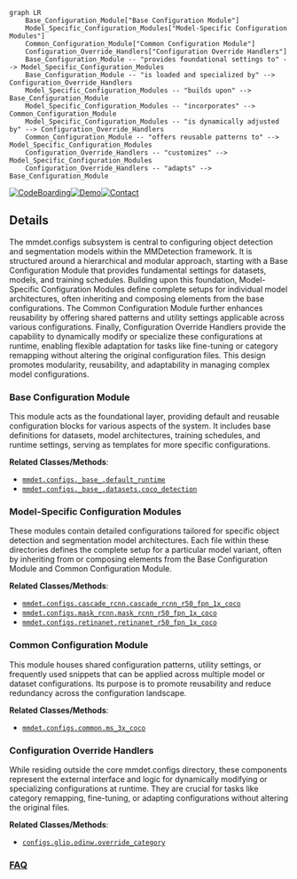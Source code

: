 ```mermaid
graph LR
    Base_Configuration_Module["Base Configuration Module"]
    Model_Specific_Configuration_Modules["Model-Specific Configuration Modules"]
    Common_Configuration_Module["Common Configuration Module"]
    Configuration_Override_Handlers["Configuration Override Handlers"]
    Base_Configuration_Module -- "provides foundational settings to" --> Model_Specific_Configuration_Modules
    Base_Configuration_Module -- "is loaded and specialized by" --> Configuration_Override_Handlers
    Model_Specific_Configuration_Modules -- "builds upon" --> Base_Configuration_Module
    Model_Specific_Configuration_Modules -- "incorporates" --> Common_Configuration_Module
    Model_Specific_Configuration_Modules -- "is dynamically adjusted by" --> Configuration_Override_Handlers
    Common_Configuration_Module -- "offers reusable patterns to" --> Model_Specific_Configuration_Modules
    Configuration_Override_Handlers -- "customizes" --> Model_Specific_Configuration_Modules
    Configuration_Override_Handlers -- "adapts" --> Base_Configuration_Module
```

[![CodeBoarding](https://img.shields.io/badge/Generated%20by-CodeBoarding-9cf?style=flat-square)](https://github.com/CodeBoarding/CodeBoarding)[![Demo](https://img.shields.io/badge/Try%20our-Demo-blue?style=flat-square)](https://www.codeboarding.org/demo)[![Contact](https://img.shields.io/badge/Contact%20us%20-%20contact@codeboarding.org-lightgrey?style=flat-square)](mailto:contact@codeboarding.org)

## Details

The mmdet.configs subsystem is central to configuring object detection and segmentation models within the MMDetection framework. It is structured around a hierarchical and modular approach, starting with a Base Configuration Module that provides fundamental settings for datasets, models, and training schedules. Building upon this foundation, Model-Specific Configuration Modules define complete setups for individual model architectures, often inheriting and composing elements from the base configurations. The Common Configuration Module further enhances reusability by offering shared patterns and utility settings applicable across various configurations. Finally, Configuration Override Handlers provide the capability to dynamically modify or specialize these configurations at runtime, enabling flexible adaptation for tasks like fine-tuning or category remapping without altering the original configuration files. This design promotes modularity, reusability, and adaptability in managing complex model configurations.

### Base Configuration Module
This module acts as the foundational layer, providing default and reusable configuration blocks for various aspects of the system. It includes base definitions for datasets, model architectures, training schedules, and runtime settings, serving as templates for more specific configurations.


**Related Classes/Methods**:

- <a href="https://github.com/open-mmlab/mmdetection/blob/main/mmdet/configs/_base_/default_runtime.py" target="_blank" rel="noopener noreferrer">`mmdet.configs._base_.default_runtime`</a>
- <a href="https://github.com/open-mmlab/mmdetection/blob/main/mmdet/configs/_base_/datasets/coco_detection.py" target="_blank" rel="noopener noreferrer">`mmdet.configs._base_.datasets.coco_detection`</a>


### Model-Specific Configuration Modules
These modules contain detailed configurations tailored for specific object detection and segmentation model architectures. Each file within these directories defines the complete setup for a particular model variant, often by inheriting from or composing elements from the Base Configuration Module and Common Configuration Module.


**Related Classes/Methods**:

- <a href="https://github.com/open-mmlab/mmdetection/blob/main/mmdet/configs/cascade_rcnn/cascade_rcnn_r50_fpn_1x_coco.py" target="_blank" rel="noopener noreferrer">`mmdet.configs.cascade_rcnn.cascade_rcnn_r50_fpn_1x_coco`</a>
- <a href="https://github.com/open-mmlab/mmdetection/blob/main/mmdet/configs/mask_rcnn/mask_rcnn_r50_fpn_1x_coco.py" target="_blank" rel="noopener noreferrer">`mmdet.configs.mask_rcnn.mask_rcnn_r50_fpn_1x_coco`</a>
- <a href="https://github.com/open-mmlab/mmdetection/blob/main/mmdet/configs/retinanet/retinanet_r50_fpn_1x_coco.py" target="_blank" rel="noopener noreferrer">`mmdet.configs.retinanet.retinanet_r50_fpn_1x_coco`</a>


### Common Configuration Module
This module houses shared configuration patterns, utility settings, or frequently used snippets that can be applied across multiple model or dataset configurations. Its purpose is to promote reusability and reduce redundancy across the configuration landscape.


**Related Classes/Methods**:

- <a href="https://github.com/open-mmlab/mmdetection/blob/main/mmdet/configs/common/ms_3x_coco.py" target="_blank" rel="noopener noreferrer">`mmdet.configs.common.ms_3x_coco`</a>


### Configuration Override Handlers
While residing outside the core mmdet.configs directory, these components represent the external interface and logic for dynamically modifying or specializing configurations at runtime. They are crucial for tasks like category remapping, fine-tuning, or adapting configurations without altering the original files.


**Related Classes/Methods**:

- <a href="https://github.com/open-mmlab/mmdetection/blob/main/configs/glip/odinw/override_category.py" target="_blank" rel="noopener noreferrer">`configs.glip.odinw.override_category`</a>




### [FAQ](https://github.com/CodeBoarding/GeneratedOnBoardings/tree/main?tab=readme-ov-file#faq)